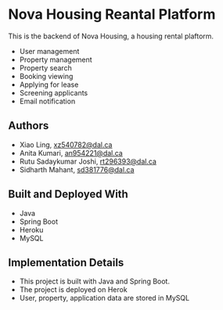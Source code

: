# Nova Housing Reantal Platform

This is the backend of Nova Housing, a housing rental plaftorm.

* User management
* Property management
* Property search
* Booking viewing
* Applying for lease
* Screening applicants
* Email notification

## Authors

* Xiao Ling, xz540782@dal.ca
* Anita Kumari, an954221@dal.ca
* Rutu Sadaykumar Joshi, rt296393@dal.ca
* Sidharth Mahant, sd381776@dal.ca

## Built and Deployed With

* Java
* Spring Boot
* Heroku
* MySQL

## Implementation Details

* This project is built with Java and Spring Boot.
* The project is deployed on Herok
* User, property, application data are stored in MySQL
